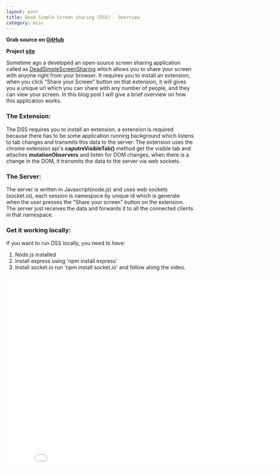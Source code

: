 ```yaml
---
layout: post
title: Dead Simple Screen sharing (DSS) - Overview
category: misc
---
```

**Grab source on [GitHub](https://github.com/mlakkadshaw/DeadSimpleScreeSharing)**

**Project [site](http://deadsimplescreensharing.com)**

Sometime ago a developed an open-source screen sharing application called as [DeadSimpleScreenSharing](http://deadsimplescreensharing.com) which allows you to share your screen with anyone right from your browser. 
It requires you to install an extension, when you click "Share your Screen" button on that extension, it will gives you a unique url which you can share with any number of people, and they can view your screen.
In this blog post I will give a brief overview on how this application works.

### The Extension:
The DSS requires you to install an extension, a extension is required because there has to be some application running background which listens to tab changes and transmits this data to the server.
The extension uses the chrome extension api's **caputreVisibleTab()** method get the visible tab and attaches **mutationObservers** and listen for DOM changes, when there is a change in the DOM, it transmits the data to the server via web sockets.

### The Server:
The server is written in Javascript(node.js) and uses web sockets (socket.io), each session is namespace by unique id which is generate when the user presses the "Share your screen" button on the extension.
The server just receives the data and forwards it to all the connected clients in that namespace.

### Get it working locally:
If you want to run DSS locally, you need to have:
1. Node.js installed
2. Install express using 'npm install express'
3. Install socket.io run 'npm install socket.io'
and follow along the video.
<iframe width="840" height="520" src="//www.youtube.com/embed/-0ifc3SuZZk" frameborder="0" allowfullscreen></iframe>


